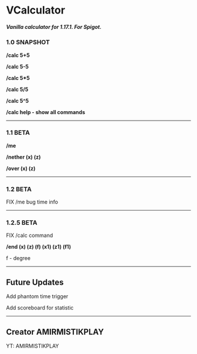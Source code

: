 # VCalculator
##### Vanilla calculator for 1.17.1. For Spigot.

### 1.0 SNAPSHOT

__/calc 5+5__

__/calc 5-5__

__/calc 5*5__

__/calc 5/5__

__/calc 5^5__

__/calc help - show all commands__

____

### 1.1 BETA

__/me__

__/nether (x) (z)__

__/over (x) (z)__


____

### 1.2 BETA

FIX /me bug time info
____

### 1.2.5 BETA

FIX /calc command

__/end (x) (z) (f) (x1) (z1) (f1)__

f - degree


____


## Future Updates
Add phantom time trigger

Add scoreboard for statistic

____

## Creator AMIRMISTIKPLAY
YT: AMIRMISTIKPLAY
